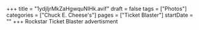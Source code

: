 +++
title = "1ydjIjrMkZaHgwquNIHk.avif"
draft = false
tags = ["Photos"]
categories = ["Chuck E. Cheese's"]
pages = ["Ticket Blaster"]
startDate = ""
+++
Rockstar Ticket Blaster advertisment
